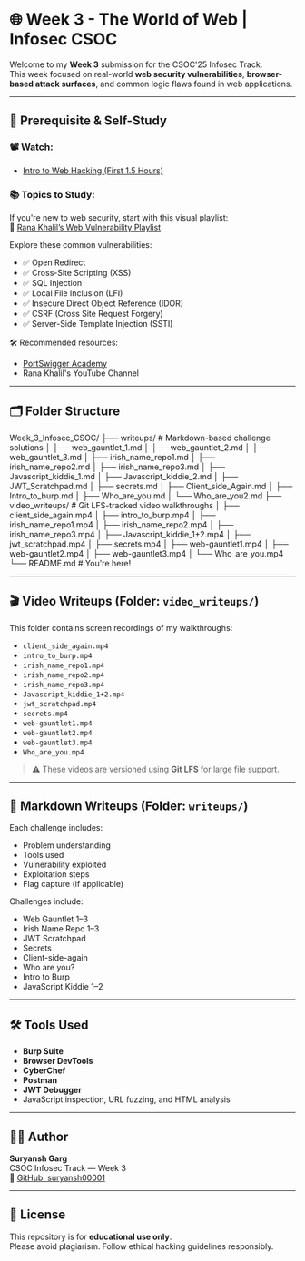 # 🌐 Week 3 - The World of Web | Infosec CSOC

Welcome to my **Week 3** submission for the CSOC'25 Infosec Track.  
This week focused on real-world **web security vulnerabilities**, **browser-based attack surfaces**, and common logic flaws found in web applications.

---

## 🎥 Prerequisite & Self-Study

### 📽️ Watch:
- [Intro to Web Hacking (First 1.5 Hours)](https://youtu.be/jvgbyc7WP8M?si=XZ2Lfa29cIkxPk_x)

### 📚 Topics to Study:
If you're new to web security, start with this visual playlist:  
🔗 [Rana Khalil’s Web Vulnerability Playlist](https://youtube.com/playlist?list=PLI_rLWXMqpSl_TqX9bbisW-d7tDqcVvOJ)

Explore these common vulnerabilities:
- ✅ Open Redirect
- ✅ Cross-Site Scripting (XSS)
- ✅ SQL Injection
- ✅ Local File Inclusion (LFI)
- ✅ Insecure Direct Object Reference (IDOR)
- ✅ CSRF (Cross Site Request Forgery)
- ✅ Server-Side Template Injection (SSTI)

🛠 Recommended resources:
- [PortSwigger Academy](https://portswigger.net/web-security)
- Rana Khalil's YouTube Channel

---

## 🗂 Folder Structure

Week_3_Infosec_CSOC/
├── writeups/                  # Markdown-based challenge solutions
│   ├── web_gauntlet_1.md
│   ├── web_gauntlet_2.md
│   ├── web_gauntlet_3.md
│   ├── irish_name_repo1.md
│   ├── irish_name_repo2.md
│   ├── irish_name_repo3.md
│   ├── Javascript_kiddie_1.md
│   ├── Javascript_kiddie_2.md
│   ├── JWT_Scratchpad.md
│   ├── secrets.md
│   ├── Client_side_Again.md
│   ├── Intro_to_burp.md
│   ├── Who_are_you.md
│   └── Who_are_you2.md
├── video_writeups/            # Git LFS-tracked video walkthroughs
│   ├── client_side_again.mp4
│   ├── intro_to_burp.mp4
│   ├── irish_name_repo1.mp4
│   ├── irish_name_repo2.mp4
│   ├── irish_name_repo3.mp4
│   ├── Javascript_kiddie_1+2.mp4
│   ├── jwt_scratchpad.mp4
│   ├── secrets.mp4
│   ├── web-gauntlet1.mp4
│   ├── web-gauntlet2.mp4
│   ├── web-gauntlet3.mp4
│   └── Who_are_you.mp4
└── README.md                  # You're here!



---

## 🎬 Video Writeups (Folder: `video_writeups/`)

This folder contains screen recordings of my walkthroughs:

- `client_side_again.mp4`
- `intro_to_burp.mp4`
- `irish_name_repo1.mp4`
- `irish_name_repo2.mp4`
- `irish_name_repo3.mp4`
- `Javascript_kiddie_1+2.mp4`
- `jwt_scratchpad.mp4`
- `secrets.mp4`
- `web-gauntlet1.mp4`
- `web-gauntlet2.mp4`
- `web-gauntlet3.mp4`
- `Who_are_you.mp4`

> ⚠️ These videos are versioned using **Git LFS** for large file support.

---

## 📝 Markdown Writeups (Folder: `writeups/`)

Each challenge includes:
- Problem understanding
- Tools used
- Vulnerability exploited
- Exploitation steps
- Flag capture (if applicable)

Challenges include:
- Web Gauntlet 1–3
- Irish Name Repo 1–3
- JWT Scratchpad
- Secrets
- Client-side-again
- Who are you?
- Intro to Burp
- JavaScript Kiddie 1–2

---

## 🛠 Tools Used

- **Burp Suite**
- **Browser DevTools**
- **CyberChef**
- **Postman**
- **JWT Debugger**
- JavaScript inspection, URL fuzzing, and HTML analysis

---

## 👨‍💻 Author

**Suryansh Garg**  
CSOC Infosec Track — Week 3  
🔗 [GitHub: suryansh00001](https://github.com/suryansh00001)

---

## 📜 License

This repository is for **educational use only**.  
Please avoid plagiarism. Follow ethical hacking guidelines responsibly.

